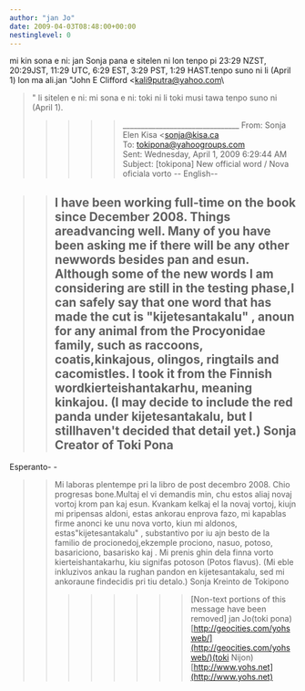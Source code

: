 ```yaml
---
author: "jan Jo"
date: 2009-04-03T08:48:00+00:00
nestinglevel: 0
---
```

mi kin sona e ni: jan Sonja pana e sitelen ni lon tenpo pi 23:29 NZST, 20:29JST, 11:29 UTC, 6:29 EST, 3:29 PST, 1:29 HAST.tenpo suno ni li (April 1) lon ma ali.jan "John E Clifford <[kali9putra@yahoo.com](mailto://kali9putra@yahoo.com)\
>" li sitelen e ni:
>mi sona e ni: toki ni li toki musi tawa tenpo suno ni (April 1).
>>>>>\_\_\_\_\_\_\_\_\_\_\_\_\_\_\_\_\_\_\_\_\_\_\_\_\_\_\_\_\_\_\_\_
>From: Sonja Elen Kisa <[sonja@kisa.ca](mailto://sonja@kisa.ca)\
>>To: [tokipona@yahoogroups.com](mailto://tokipona@yahoogroups.com)\
>Sent: Wednesday, April 1, 2009 6:29:44 AM
>Subject: \[tokipona\] New official word / Nova oficiala vorto
>>>--
English--

>>I have been working full-time on the book since December 2008. Things areadvancing well. Many of you have been asking me if there will be any other newwords besides pan and esun.
>>Although some of the new words I am considering are still in the testing phase,I can safely say that one word that has made the cut is "kijetesantakalu" , anoun for any animal from the Procyonidae family, such as raccoons, coatis,kinkajous, olingos, ringtails and cacomistles. I took it from the Finnish wordkierteishantakarhu, meaning kinkajou.
>>(I may decide to include the red panda under kijetesantakalu, but I stillhaven't decided that detail yet.)
>>Sonja
>Creator of Toki Pona
>>--
Esperanto- -
>>Mi laboras plentempe pri la libro de post decembro 2008. Chio progresas bone.Multaj el vi demandis min, chu estos aliaj novaj vortoj krom pan kaj esun.
>>Kvankam kelkaj el la novaj vortoj, kiujn mi pripensas aldoni, estas ankorau enprova fazo, mi kapablas firme anonci ke unu nova vorto, kiun mi aldonos, estas"kijetesantakalu" , substantivo por iu ajn besto de la familio de procionedoj,ekzemple prociono, nasuo, potoso, basariciono, basarisko kaj . Mi prenis ghin dela finna vorto kierteishantakarhu, kiu signifas potoson (Potos flavus).
>>(Mi eble inkluzivos ankau la rughan pandon en kijetesantakalu, sed mi ankoraune findecidis pri tiu detalo.)
>>Sonja
>Kreinto de Tokipono
>>>>>>>>\[Non-text portions of this message have been removed\] jan Jo(toki pona) [http://geocities.com/yohsweb/](http://geocities.com/yohsweb/)(toki Nijon) [http://www.yohs.net](http://www.yohs.net)